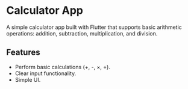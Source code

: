 # Calculator App

A simple calculator app built with Flutter that supports basic arithmetic operations: addition, subtraction, multiplication, and division.

## Features

- Perform basic calculations (+, -, ×, ÷).
- Clear input functionality.
- Simple UI.
